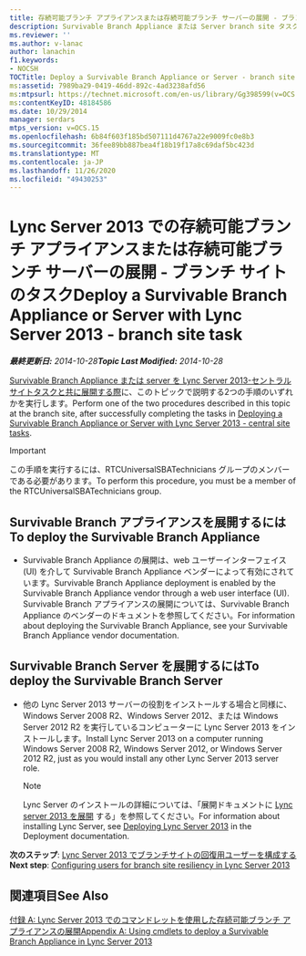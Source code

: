 ```yaml
---
title: 存続可能ブランチ アプライアンスまたは存続可能ブランチ サーバーの展開 - ブランチ サイトのタスク
description: Survivable Branch Appliance または Server branch site タスクを展開します。
ms.reviewer: ''
ms.author: v-lanac
author: lanachin
f1.keywords:
- NOCSH
TOCTitle: Deploy a Survivable Branch Appliance or Server - branch site task
ms:assetid: 7989ba29-0419-46dd-892c-4ad3238afd56
ms:mtpsurl: https://technet.microsoft.com/en-us/library/Gg398599(v=OCS.15)
ms:contentKeyID: 48184586
ms.date: 10/29/2014
manager: serdars
mtps_version: v=OCS.15
ms.openlocfilehash: 6b84f603f185bd507111d4767a22e9009fc0e8b3
ms.sourcegitcommit: 36fee89bb887bea4f18b19f17a8c69daf5bc423d
ms.translationtype: MT
ms.contentlocale: ja-JP
ms.lasthandoff: 11/26/2020
ms.locfileid: "49430253"
---
```

# <a name="deploy-a-survivable-branch-appliance-or-server-with-lync-server-2013---branch-site-task"></a><span data-ttu-id="1ea9f-103">Lync Server 2013 での存続可能ブランチ アプライアンスまたは存続可能ブランチ サーバーの展開 - ブランチ サイトのタスク</span><span class="sxs-lookup"><span data-stu-id="1ea9f-103">Deploy a Survivable Branch Appliance or Server with Lync Server 2013 - branch site task</span></span>

<div data-xmlns="http://www.w3.org/1999/xhtml">

<div class="topic" data-xmlns="http://www.w3.org/1999/xhtml" data-msxsl="urn:schemas-microsoft-com:xslt" data-cs="https://msdn.microsoft.com/">

<div data-asp="https://msdn2.microsoft.com/asp">



</div>

<div id="mainSection">

<div id="mainBody"><span data-ttu-id="1ea9f-104">

<span> </span></span><span class="sxs-lookup"><span data-stu-id="1ea9f-104">

<span> </span></span></span>

<span data-ttu-id="1ea9f-105">_**最終更新日:** 2014-10-28_</span><span class="sxs-lookup"><span data-stu-id="1ea9f-105">_**Topic Last Modified:** 2014-10-28_</span></span>

<span data-ttu-id="1ea9f-106">[Survivable Branch Appliance または server を Lync Server 2013-セントラルサイトタスクと共に展開する際](lync-server-2013-deploying-a-survivable-branch-appliance-or-server-central-site-tasks.md)に、このトピックで説明する2つの手順のいずれかを実行します。</span><span class="sxs-lookup"><span data-stu-id="1ea9f-106">Perform one of the two procedures described in this topic at the branch site, after successfully completing the tasks in [Deploying a Survivable Branch Appliance or Server with Lync Server 2013 - central site tasks](lync-server-2013-deploying-a-survivable-branch-appliance-or-server-central-site-tasks.md).</span></span>

<div>


> [!IMPORTANT]
> <span data-ttu-id="1ea9f-107">この手順を実行するには、RTCUniversalSBATechnicians グループのメンバーである必要があります。</span><span class="sxs-lookup"><span data-stu-id="1ea9f-107">To perform this procedure, you must be a member of the RTCUniversalSBATechnicians group.</span></span>



</div>

<div>

## <a name="to-deploy-the-survivable-branch-appliance"></a><span data-ttu-id="1ea9f-108">Survivable Branch アプライアンスを展開するには</span><span class="sxs-lookup"><span data-stu-id="1ea9f-108">To deploy the Survivable Branch Appliance</span></span>

  - <span data-ttu-id="1ea9f-109">Survivable Branch Appliance の展開は、web ユーザーインターフェイス (UI) を介して Survivable Branch Appliance ベンダーによって有効にされています。</span><span class="sxs-lookup"><span data-stu-id="1ea9f-109">Survivable Branch Appliance deployment is enabled by the Survivable Branch Appliance vendor through a web user interface (UI).</span></span> <span data-ttu-id="1ea9f-110">Survivable Branch アプライアンスの展開については、Survivable Branch Appliance のベンダーのドキュメントを参照してください。</span><span class="sxs-lookup"><span data-stu-id="1ea9f-110">For information about deploying the Survivable Branch Appliance, see your Survivable Branch Appliance vendor documentation.</span></span>

</div>

<div>

## <a name="to-deploy-the-survivable-branch-server"></a><span data-ttu-id="1ea9f-111">Survivable Branch Server を展開するには</span><span class="sxs-lookup"><span data-stu-id="1ea9f-111">To deploy the Survivable Branch Server</span></span>

  - <span data-ttu-id="1ea9f-112">他の Lync Server 2013 サーバーの役割をインストールする場合と同様に、Windows Server 2008 R2、Windows Server 2012、または Windows Server 2012 R2 を実行しているコンピューターに Lync Server 2013 をインストールします。</span><span class="sxs-lookup"><span data-stu-id="1ea9f-112">Install Lync Server 2013 on a computer running Windows Server 2008 R2, Windows Server 2012, or Windows Server 2012 R2, just as you would install any other Lync Server 2013 server role.</span></span>
    
    <div>
    

    > [!NOTE]
    > <span data-ttu-id="1ea9f-113">Lync Server のインストールの詳細については、「展開ドキュメントに <A href="lync-server-2013-deploying-lync-server.md">Lync server 2013 を展開</A> する」を参照してください。</span><span class="sxs-lookup"><span data-stu-id="1ea9f-113">For information about installing Lync Server, see <A href="lync-server-2013-deploying-lync-server.md">Deploying Lync Server 2013</A> in the Deployment documentation.</span></span>

    
    </div>

<span data-ttu-id="1ea9f-114">**次のステップ**: [Lync Server 2013 でブランチサイトの回復用ユーザーを構成する](lync-server-2013-configuring-users-for-branch-site-resiliency.md)</span><span class="sxs-lookup"><span data-stu-id="1ea9f-114">**Next step**: [Configuring users for branch site resiliency in Lync Server 2013](lync-server-2013-configuring-users-for-branch-site-resiliency.md)</span></span>

</div>

<div>

## <a name="see-also"></a><span data-ttu-id="1ea9f-115">関連項目</span><span class="sxs-lookup"><span data-stu-id="1ea9f-115">See Also</span></span>


[<span data-ttu-id="1ea9f-116">付録 A: Lync Server 2013 でのコマンドレットを使用した存続可能ブランチ アプライアンスの展開</span><span class="sxs-lookup"><span data-stu-id="1ea9f-116">Appendix A: Using cmdlets to deploy a Survivable Branch Appliance in Lync Server 2013</span></span>](lync-server-2013-appendix-a-using-cmdlets-to-deploy-a-survivable-branch-appliance.md)  
  

<span data-ttu-id="1ea9f-117"></div>

</div>

<span> </span>

</div>

</div>

</span><span class="sxs-lookup"><span data-stu-id="1ea9f-117"></div>

</div>

<span> </span>

</div>

</div>

</span></span></div>

